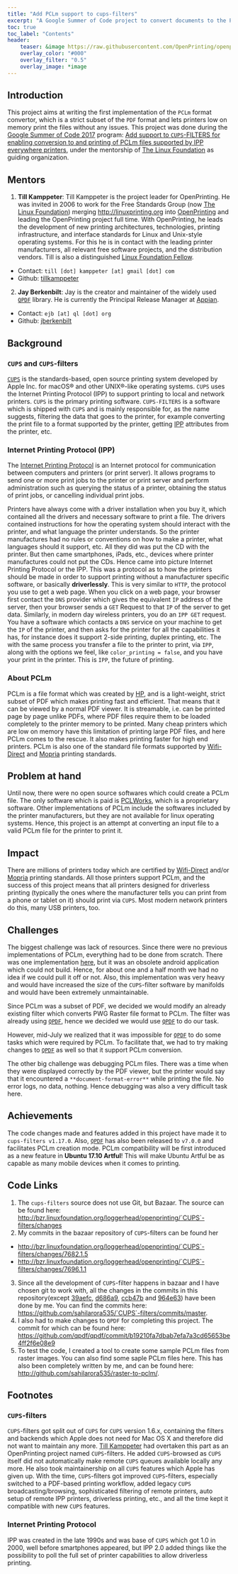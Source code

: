 ```yaml
---
title: "Add PCLm support to cups-filters"
excerpt: "A Google Summer of Code project to convert documents to the PCLm format via [cups-filters](https://github.com/openprinting/cups-filters)."
toc: true
toc_label: "Contents"
header:
    teaser: &image https://raw.githubusercontent.com/OpenPrinting/openprinting.github.io/master/assets/images/rotation_pantone.jpg
    overlay_color: "#000"
    overlay_filter: "0.5"
    overlay_image: *image
---
```


## Introduction

This project aims at writing the first implementation of the `PCLm` format convertor, which is a strict subset of the `PDF` format and lets printers low on memory print the files without any issues.
This project was done during the [Google Summer of Code 2017](https://summerofcode.withgoogle.com) program: [Add support to `CUPS`-FILTERS for enabling conversion to and printing of PCLm files supported by IPP everywhere printers](https://summerofcode.withgoogle.com/archive/2017/projects/5722648516493312/), under the mentorship of [The Linux Foundation](https://www.linuxfoundation.org/) as guiding organization.

## Mentors

1. **Till Kamppeter**: Till Kamppeter is the project leader for OpenPrinting. He was invited in 2006 to work for the Free Standards Group (now [The Linux Foundation](https://www.linuxfoundation.org/)) merging <http://linuxprinting.org> into [OpenPrinting](http://openprinting.org/) and leading the OpenPrinting project full time. With OpenPrinting, he leads the development of new printing architectures, technologies, printing infrastructure, and interface standards for Linux and Unix-style operating systems. For this he is in contact with the leading printer manufacturers, all relevant free software projects, and the distribution vendors.
Till is also a distinguished [Linux Foundation Fellow](https://www.linuxfoundation.org/about/linux-foundation-fellows/). 
 
  - Contact: `till [dot] kamppeter [at] gmail [dot] com`
  - Github: [tillkamppeter](https://github.com/tillkamppeter)

2. **Jay Berkenbilt**: Jay is the creator and maintainer of the widely used [`QPDF`](https://github.com/qpdf/qpdf) library. He is currently the Principal Release Manager at [Appian](https://www.appian.com/).

  - Contact: `ejb [at] ql [dot] org`
  - Github: [jberkenbilt](https://github.com/jberkenbilt)

## Background

### `CUPS` and `CUPS`-filters

[`CUPS`](https://www.cups.org/) is the standards-based, open source printing system developed by Apple Inc. for macOS® and other UNIX®-like operating systems. `CUPS` uses the Internet Printing Protocol (IPP) to support printing to local and network printers. `CUPS` is the primary printing software. `CUPS-FILTERS` is a software which is shipped with `CUPS` and is mainly responsible for, as the name suggests, filtering the data that goes to the printer, for example converting the print file to a format supported by the printer, getting [IPP](https://en.wikipedia.org/wiki/Internet_Printing_Protocol) attributes from the printer, etc.


### Internet Printing Protocol (IPP)

The [Internet Printing Protocol](https://en.wikipedia.org/wiki/Internet_Printing_Protocol) is an Internet protocol for communication between computers and printers (or print server). It allows programs to send one or more print jobs to the printer or print server and perform administration such as querying the status of a printer, obtaining the status of print jobs, or cancelling individual print jobs.

Printers have always come with a driver installation when you buy it, which contained all the drivers and necessary software to print a file. The drivers contained instructions for how the operating system should interact with the printer, and what language the printer understands. So the printer manufactures had no rules or conventions on how to make a printer, what languages should it support, etc. All they did was put the CD with the printer. But then came smartphones, iPads, etc., devices where printer manufactures could not put the CDs. Hence came into picture Internet Printing Protocol or the IPP. This was a protocol as to how the printers should be made in order to support printing without a manufacturer specific software, or basically **driverlessly**. This is very similar to `HTTP`, the protocol you use to get a web page. When you click on a web page, your browser first contact the `DNS` provider which gives the equivalent `IP` address of the server, then your browser sends a `GET` Request to that `IP` of the server to get data. Similarly, in modern day wireless printers, you do an `IPP GET` request. You have a software which contacts a `DNS` service on your machine to get the `IP` of the printer, and then asks for the printer for all the capabilities it has, for instance does it support 2-side printing, duplex printing, etc. The with the same process you transfer a file to the printer to print, via `IPP`, along with the options we feel, like `color_printing = false`, and you have your print in the printer. This is `IPP`, the future of printing.

### About PCLm

PCLm is a file format which was created by [HP](https://en.wikipedia.org/wiki/Hewlett-Packard), and is a light-weight, strict subset of PDF which makes printing fast and efficient. That means that it can be viewed by a normal PDF viewer. It is streamable, i.e. can be printed page by page unlike PDFs, where PDF files require them to be loaded completely to the printer memory to be printed. Many cheap printers which are low on memory have this limitation of printing large PDF files, and here PCLm comes to the rescue. It also makes printing faster for high end printers. PCLm is also one of the standard file formats supported by [Wifi-Direct](https://www.wi-fi.org/discover-wi-fi/wi-fi-direct) and [Mopria](http://mopria.org/) printing standards.

## Problem at hand

Until now, there were no open source softwares which could create a PCLm file. The only software which is paid is [PCLWorks](http://www.pclworks.com/), which is a proprietary software. Other implementations of PCLm include the softwares included by the printer manufacturers, but they are not available for linux operating systems. Hence, this project is an attempt at converting an input file to a valid PCLm file for the printer to print it.

## Impact

There are millions of printers today which are certified by  [Wifi-Direct](https://www.wi-fi.org/discover-wi-fi/wi-fi-direct) and/or [Mopria](http://mopria.org/) printing standards. All those printers support PCLm, and the success of this project means that all printers designed for driverless printing (typically the ones where the manufacturer tells you can print from a phone or tablet on it) should print via `CUPS`. Most modern network printers do this, many USB printers, too.

## Challenges

The biggest challenge was lack of resources. Since there were no previous implementations of PCLm, everything had to be done from scratch. There was one implementation [here](https://github.com/ibevilinc/WFDSPrintPlugin/tree/master/jni/wprint/plugins/genPCLm/src), but it was an obsolete android application which could not build. Hence, for about one and a half month we had no idea if we could pull it off or not. Also, this implementation was very heavy and would have increased the size of the `CUPS`-filter software by manifolds and would have been extremely unmaintainable.

Since PCLm was a subset of PDF, we decided we would modify an already existing filter which converts PWG Raster file format to PCLm. The filter was already using [`QPDF`](https://github.com/qpdf/qpdf), hence we decided we would use [`QPDF`](https://github.com/qpdf/qpdf) to do our task. 

However, mid-July we realized that it was impossible for [`QPDF`](https://github.com/qpdf/qpdf) to do some tasks which were required by PCLm. To facilitate that, we had to try making changes to [`QPDF`](https://github.com/qpdf/qpdf) as well so that it support PCLm conversion.

The other big challenge was debugging PCLm files. There was a time when they were displayed correctly by the PDF viewer, but the printer would say that it encountered a `**document-format-error**` while printing the file. No error logs, no data, nothing. Hence debugging was also a very difficult task here.

## Achievements

The code changes made and features added in this project have made it to `cups-filters v1.17.0`. Also, [`QPDF`](https://github.com/qpdf/qpdf) has also been released to `v7.0.0` and facilitates PCLm creation mode. PCLm compatibility will be first introduced as a new feature in **Ubuntu 17.10 Artful**! This will make Ubuntu Artful be as capable as many mobile devices when it comes to printing.

## Code Links

1. The `cups-filters` source does not use Git, but Bazaar. The source can be found here: <http://bzr.linuxfoundation.org/loggerhead/openprinting/`CUPS`-filters/changes>
2. My commits in the bazaar repository of `CUPS`-filters can be found her
 - <http://bzr.linuxfoundation.org/loggerhead/openprinting/`CUPS`-filters/changes/7682.1.5>
 - <http://bzr.linuxfoundation.org/loggerhead/openprinting/`CUPS`-filters/changes/7696.1.1>
3. Since all the development of `CUPS`-filter happens in bazaar and I have chosen git to work with, all the changes in the commits in this repository(except [39aefc](https://github.com/sahilarora535/`CUPS`-filters/commit/39aefcbe6ea2e89f4c4ce7223c7a60f28dae3e71), [d686a9](https://github.com/sahilarora535/`CUPS`-filters/commit/d686a9f66d44a0fb732cad94fc25e376be9f65a1), [ccb47b](https://github.com/sahilarora535/`CUPS`-filters/commit/ccb47b24178fc454713fd7b1051d80c1389db81b) and [964e63](https://github.com/sahilarora535/`CUPS`-filters/commit/964e634fbe6e8a243fdd423d6fd92e1c3c45db33)) have been done by me. You can find the commits here: <https://github.com/sahilarora535/`CUPS`-filters/commits/master>.
4. I also had to make changes to `QPDF` for completing this project. The commit for which can be found here: <https://github.com/qpdf/qpdf/commit/b19210fa7dbab7efa7a3cd65653be4ff2f6e08e9>
5. To test the code, I created a tool to create some sample PCLm files from raster images. You can also find some saple PCLm files here. This has also been completely written by me, and can be found here: <http://github.com/sahilarora535/raster-to-pclm/>.

## Footnotes

### `CUPS`-filters
`CUPS`-filters got split out of `CUPS` for `CUPS` version 1.6.x, containing the filters and backends which Apple does not need for Mac OS X and therefore did not want to maintain any more. [Till Kamppeter](https://github.com/tillkamppeter) had overtaken this part as an OpenPrinting project named `CUPS`-filters. He added `CUPS`-browsed as `CUPS` itself did not automatically make remote `CUPS` queues available locally any more. He also took maintainership on all `CUPS` features which Apple has given up. With the time, `CUPS`-filters got improved `CUPS`-filters, especially switched to a PDF-based printing workflow, added legacy `CUPS` broadcasting/browsing, sophisticated filtering of remote printers, auto setup of remote IPP printers, driverless printing, etc., and all the time kept it compatible with new `CUPS` features.

### Internet Printing Protocol

IPP was created in the late 1990s and was base of `CUPS` which got 1.0 in 2000, well before smartphones appeared, but IPP 2.0 added things like the possibility to poll the full set of printer capabilities to allow driverless printing.
